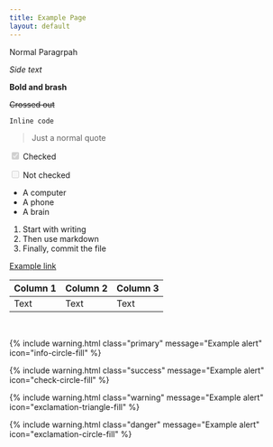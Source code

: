 ```yaml
---
title: Example Page
layout: default
---
```


Normal Paragrpah

_Side text_

**Bold and brash**

~~Crossed out~~

`Inline code`

> Just a normal quote

<p><input checked="checked" disabled="disabled" type="checkbox" /> Checked</p>

<p><input disabled="disabled" type="checkbox" /> Not checked</p>

* A computer
* A phone
* A brain

1. Start with writing
2. Then use markdown
3. Finally, commit the file

[Example link](https://example.com)

| Column 1 | Column 2 | Column 3 |
| -------- | -------- | -------- |
| Text     | Text     | Text     |

<br />

{% include warning.html class="primary" message="Example alert" icon="info-circle-fill" %}

{% include warning.html class="success" message="Example alert" icon="check-circle-fill" %}

{% include warning.html class="warning" message="Example alert" icon="exclamation-triangle-fill" %}

{% include warning.html class="danger" message="Example alert" icon="exclamation-circle-fill" %}


